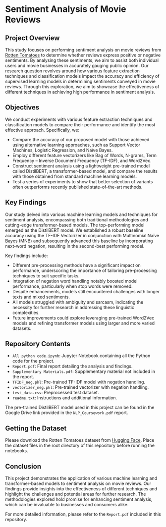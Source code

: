 # Sentiment Analysis of Movie Reviews

## Project Overview

This study focuses on performing sentiment analysis on movie reviews from [Rotten Tomatoes](https://www.rottentomatoes.com/) to determine whether reviews express positive or negative sentiments. By analysing these sentiments, we aim to assist both individual users and movie businesses in accurately gauging public opinion. Our research question revolves around how various feature extraction techniques and classification models impact the accuracy and efficiency of supervised learning models in determining sentiments conveyed in movie reviews. Through this exploration, we aim to showcase the effectiveness of different techniques in achieving high performance in sentiment analysis.

## Objectives

We conduct experiments with various feature extraction techniques and classification models to compare their performance and identify the most effective approach. Specifically, we:
- Compare the accuracy of our proposed model with those achieved using alternative learning approaches, such as Support Vector Machines, Logistic Regression, and Naïve Bayes.
- Employ different feature vectorizers like Bag of Words, N-grams, Term Frequency – Inverse Document Frequency (TF-IDF), and Word2Vec.
- Construct sentiment analysis using a lightweight pre-trained model called DistilBERT, a transformer-based model, and compare the results with those obtained from standard machine learning models.
- Test a series of experiments to show that better selection of variants often outperforms recently published state-of-the-art methods.

## Key Findings

Our study delved into various machine learning models and techniques for sentiment analysis, encompassing both traditional methodologies and cutting-edge transformer-based models. The top-performing model emerged as the DistilBERT model. We established a robust baseline accuracy using the TF-IDF Vectorizer in conjunction with Multinomial Naïve Bayes (MNB) and subsequently advanced this baseline by incorporating next-word negation, resulting in the second-best performing model.

Key findings include:
- Different pre-processing methods have a significant impact on performance, underscoring the importance of tailoring pre-processing techniques to suit specific tasks.
- Integration of negation word handling notably boosted model performance, particularly when stop words were removed.
- Despite enhancements, models still encountered challenges with longer texts and mixed sentiments.
- All models struggled with ambiguity and sarcasm, indicating the necessity for further research in addressing these linguistic complexities.
- Future improvements could explore leveraging pre-trained Word2Vec models and refining transformer models using larger and more varied datasets.

## Repository Contents

- `All python code.ipynb`: Jupyter Notebook containing all the Python code for the project.
- `Report.pdf`: Final report detailing the analysis and findings.
- `Supplementary Materials.pdf`: Supplementary material not included in the report.
- `TFIDF_neg.pkl`: Pre-trained TF-IDF model with negation handling.
- `vectorizer_neg.pkl`: Pre-trained vectorizer with negation handling.
- `test_data.csv`: Preprocessed test dataset.
- `readme.txt`: Instructions and additional information.

The pre-trained DistilBERT model used in this project can be found in the Google Drive link provided in the `NLP_Coursework.pdf` report.

## Getting the Dataset
Please download the Rotten Tomatoes dataset from [Hugging Face](https://huggingface.co/datasets/cornell-movie-review-data/rotten_tomatoes). Place the dataset files in the root directory of this repository before running the notebooks.

## Conclusion
This project demonstrates the application of various machine learning and transformer-based models to sentiment analysis on movie reviews. Our findings provide insights into the effectiveness of different techniques and highlight the challenges and potential areas for further research. The methodologies explored hold promise for enhancing sentiment analysis, which can be invaluable to businesses and consumers alike.

For more detailed information, please refer to the `Report.pdf` included in this repository.
